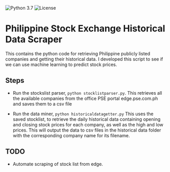 ![Python 3.7](https://img.shields.io/badge/python-3.7-blue.svg)
![License](https://img.shields.io/badge/license-MIT%20License-blue.svg)
# Philippine Stock Exchange Historical Data Scraper

This contains the python code for retrieving Philippine publicly listed companies and getting their historical data.
I developed this script to see if we can use machine learning to predict stock prices.

## Steps
- Run the stockslist parser, `python stocklistparser.py`. 
   This retrieves all the available companies from the office PSE portal edge.pse.com.ph and saves them to a csv file

- Run the data miner, `python historicaldatagetter.py`
   This uses the saved stocklist, to retrieve the daily historical data containing opening and closing stock prices for each company, as well as the high and low prices. This will output the data to csv files in the historical data folder with the corresponding company name for its filename.

## TODO
- Automate scraping of stock list from edge.